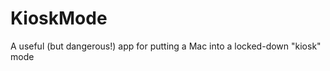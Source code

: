 KioskMode
=========

A useful (but dangerous!) app for putting a Mac into a locked-down "kiosk" mode
